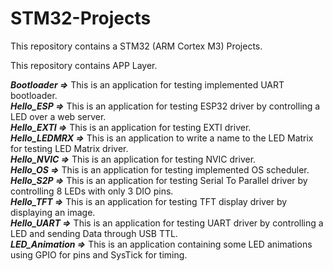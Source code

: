 # STM32-Projects
This repository contains a STM32 (ARM Cortex M3) Projects.
<p> This repository contains APP Layer.<p>
<em><strong>Bootloader =></strong></em> This is an application for testing implemented UART bootloader.<br>
<em><strong>Hello_ESP =></strong></em> This is an application for testing ESP32 driver by controlling a LED over a web server.<br>
<em><strong>Hello_EXTI =></strong></em> This is an application for testing EXTI driver.<br>
<em><strong>Hello_LEDMRX =></strong></em> This is an application to write a name to the LED Matrix for testing LED Matrix driver.<br>
<em><strong>Hello_NVIC =></strong></em> This is an application for testing NVIC driver.<br>
<em><strong>Hello_OS =></strong></em> This is an application for testing implemented OS scheduler.<br>
<em><strong>Hello_S2P =></strong></em> This is an application for testing Serial To Parallel driver by controlling 8 LEDs with only 3 DIO pins.<br>
<em><strong>Hello_TFT =></strong></em> This is an application for testing TFT display driver by displaying an image.<br>
<em><strong>Hello_UART =></strong></em> This is an application for testing UART driver by controlling a LED and sending Data through USB TTL.<br>
<em><strong>LED_Animation =></strong></em> This is an application containing some LED animations using GPIO for pins and SysTick for timing.<br>
